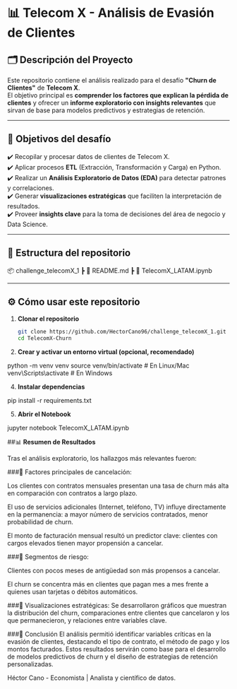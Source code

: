 # 📊 Telecom X - Análisis de Evasión de Clientes

## 🗂 Descripción del Proyecto
Este repositorio contiene el análisis realizado para el desafío **"Churn de Clientes"** de **Telecom X**.  
El objetivo principal es **comprender los factores que explican la pérdida de clientes** y ofrecer un **informe exploratorio con insights relevantes** que sirvan de base para modelos predictivos y estrategias de retención.

---

## 🚀 Objetivos del desafío

✔️ Recopilar y procesar datos de clientes de Telecom X.  
✔️ Aplicar procesos **ETL** (Extracción, Transformación y Carga) en Python.  
✔️ Realizar un **Análisis Exploratorio de Datos (EDA)** para detectar patrones y correlaciones.  
✔️ Generar **visualizaciones estratégicas** que faciliten la interpretación de resultados.  
✔️ Proveer **insights clave** para la toma de decisiones del área de negocio y Data Science.

---

## 📂 Estructura del repositorio

📦 challenge_telecomX_1
┣ 📜 README.md
┣ 📜 TelecomX_LATAM.ipynb

---

## ⚙️ Cómo usar este repositorio

1. **Clonar el repositorio**  

   ```bash
   git clone https://github.com/HectorCano96/challenge_telecomX_1.git
   cd TelecomX-Churn
   
3. **Crear y activar un entorno virtual (opcional, recomendado)**
    
  python -m venv venv
  source venv/bin/activate   # En Linux/Mac
  venv\Scripts\activate      # En Windows
  
4. **Instalar dependencias**

pip install -r requirements.txt

5. **Abrir el Notebook**

jupyter notebook TelecomX_LATAM.ipynb


##📊 **Resumen de Resultados**

Tras el análisis exploratorio, los hallazgos más relevantes fueron:

###📌 Factores principales de cancelación:

Los clientes con contratos mensuales presentan una tasa de churn más alta en comparación con contratos a largo plazo.

El uso de servicios adicionales (Internet, teléfono, TV) influye directamente en la permanencia: a mayor número de servicios contratados, menor probabilidad de churn.

El monto de facturación mensual resultó un predictor clave: clientes con cargos elevados tienen mayor propensión a cancelar.

###📌 Segmentos de riesgo:

Clientes con pocos meses de antigüedad son más propensos a cancelar.

El churn se concentra más en clientes que pagan mes a mes frente a quienes usan tarjetas o débitos automáticos.

###📌 Visualizaciones estratégicas:
Se desarrollaron gráficos que muestran la distribución del churn, comparaciones entre clientes que cancelaron y los que permanecieron, y relaciones entre variables clave.


###📌 Conclusión
El análisis permitió identificar variables críticas en la evasión de clientes, destacando el tipo de contrato, el método de pago y los montos facturados.
Estos resultados servirán como base para el desarrollo de modelos predictivos de churn y el diseño de estrategias de retención personalizadas.

Héctor Cano - Economista | Analista y científico de datos.
